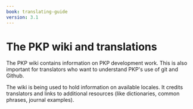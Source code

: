```yaml
---
book: translating-guide
version: 3.1
---
```

# The PKP wiki and translations

The PKP wiki contains information on PKP development work. This is also important for translators who want to understand PKP's use of git and Github.

The wiki is being used to hold information on available locales. It credits translators and links to additional resources (like dictionaries, common phrases, journal examples). 
